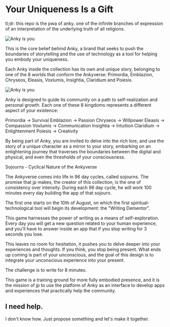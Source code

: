 # Your Uniqueness Is a Gift

tl;dr: this repo is the pwa of anky. one of the infinite branches of expression of an interpretation of the underlying truth of all religions.

![Anky is you](https://github.com/jpfraneto/anky/public/images/background.png?raw=true)

This is the core belief behind Anky, a brand that seeks to push the boundaries of storytelling and the use of technology as a tool for helping you embody your uniqueness.

Each Anky inside the collection has its own and unique story, belonging to one of the 8 worlds that conform the Ankyverse: Primordia, Emblazion, Chryseos, Eleasis, Voxlumis, Insightia, Claridium and Poiesis.

![Anky is you](https://github.com/jpfraneto/anky/public/images/ankyverse.png?raw=true)

Anky is designed to guide its community on a path to self-realization and personal growth. Each one of these 8 kingdoms represents a different aspect of your existence:

Primordia -> Survival
Emblazion -> Passion
Chryseos -> Willpower
Eleasis -> Compassion
Voxlumis -> Communication
Insightia -> Intuition
Claridium -> Enlightenment
Poiesis -> Creativity

By being part of Anky, you are invited to delve into the rich lore, and use the story of a unique character as a mirror to your story, embarking on an enlightening journey that traverses the boundaries between the digital and physical, and even the thresholds of your consciousness.

Sojourns - Cyclical Nature of the Ankyverse

The Ankyverse comes into life in 96 day cycles, called sojourns.
The promise that jp makes, the creator of this collection, is the one of consistency over intensity. During each 96 day cycle, he will work 100 minutes every day building the app of that sojourn.

The first one starts on the 10th of August, on which the first spiritual-technological tool will begin its development: the "Writing Dementor".

This game harnesses the power of writing as a means of self-exploration. Every day you will get a new question related to your human experience, and you'll have to answer inside an app that if you stop writing for 3 seconds you lose.

This leaves no room for hesitation, it pushes you to delve deeper into your experiences and thoughts. If you think, you stop being present. What ends up coming is part of your unconscious, and the goal of this design is to integrate your unconscious experience into your present.

The challenge is to write for 8 minutes.

This game is a training ground for more fully embodied presence, and it is the mission of jp to use the platform of Anky as an interface to develop apps and experiences that practically help the community.

## I need help.

I don't know how. Just propose something and let's make it together.
